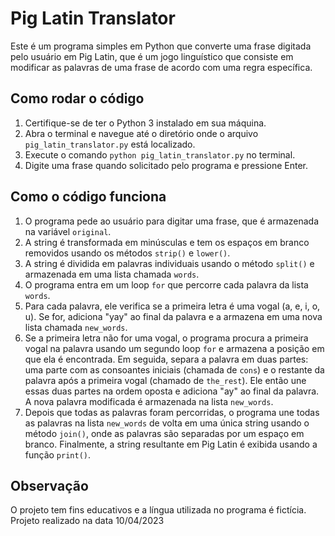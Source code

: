 # Pig Latin Translator

Este é um programa simples em Python que converte uma frase digitada pelo usuário em Pig Latin, que é um jogo linguístico que consiste em modificar as palavras de uma frase de acordo com uma regra específica.

## Como rodar o código

1. Certifique-se de ter o Python 3 instalado em sua máquina.
2. Abra o terminal e navegue até o diretório onde o arquivo `pig_latin_translator.py` está localizado.
3. Execute o comando `python pig_latin_translator.py` no terminal.
4. Digite uma frase quando solicitado pelo programa e pressione Enter.

## Como o código funciona

1. O programa pede ao usuário para digitar uma frase, que é armazenada na variável `original`.
2. A string é transformada em minúsculas e tem os espaços em branco removidos usando os métodos `strip()` e `lower()`.
3. A string é dividida em palavras individuais usando o método `split()` e armazenada em uma lista chamada `words`.
4. O programa entra em um loop `for` que percorre cada palavra da lista `words`.
5. Para cada palavra, ele verifica se a primeira letra é uma vogal (a, e, i, o, u). Se for, adiciona "yay" ao final da palavra e a armazena em uma nova lista chamada `new_words`.
6. Se a primeira letra não for uma vogal, o programa procura a primeira vogal na palavra usando um segundo loop `for` e armazena a posição em que ela é encontrada. Em seguida, separa a palavra em duas partes: uma parte com as consoantes iniciais (chamada de `cons`) e o restante da palavra após a primeira vogal (chamado de `the_rest`). Ele então une essas duas partes na ordem oposta e adiciona "ay" ao final da palavra. A nova palavra modificada é armazenada na lista `new_words`.
7. Depois que todas as palavras foram percorridas, o programa une todas as palavras na lista `new_words` de volta em uma única string usando o método `join()`, onde as palavras são separadas por um espaço em branco. Finalmente, a string resultante em Pig Latin é exibida usando a função `print()`.

## Observação

O projeto tem fins educativos e a língua utilizada no programa é fictícia. Projeto realizado na data 10/04/2023
